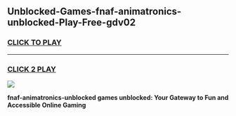 
## Unblocked-Games-fnaf-animatronics-unblocked-Play-Free-gdv02
<h3>
<a href="https://premium76.site?title=fnaf-animatronics-unblocked&ref=21A">CLICK TO PLAY</a></h3>
<hr>

<h3>
<a href="https://premium76.site?title=fnaf-animatronics-unblocked&ref=21A">CLICK 2 PLAY</a>
  
</h3>

<a href="https://premium76.site?title=fnaf-animatronics-unblocked&ref=21A"><img src="https://clearcache.store/games.png"></a>


**fnaf-animatronics-unblocked games unblocked: Your Gateway to Fun and Accessible Online Gaming**
